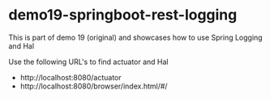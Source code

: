 # demo19-springboot-rest-logging
This is part of demo 19 (original) and showcases how to use Spring Logging and Hal

Use the following URL's to find actuator and Hal
- http://localhost:8080/actuator
- http://localhost:8080/browser/index.html/#/
